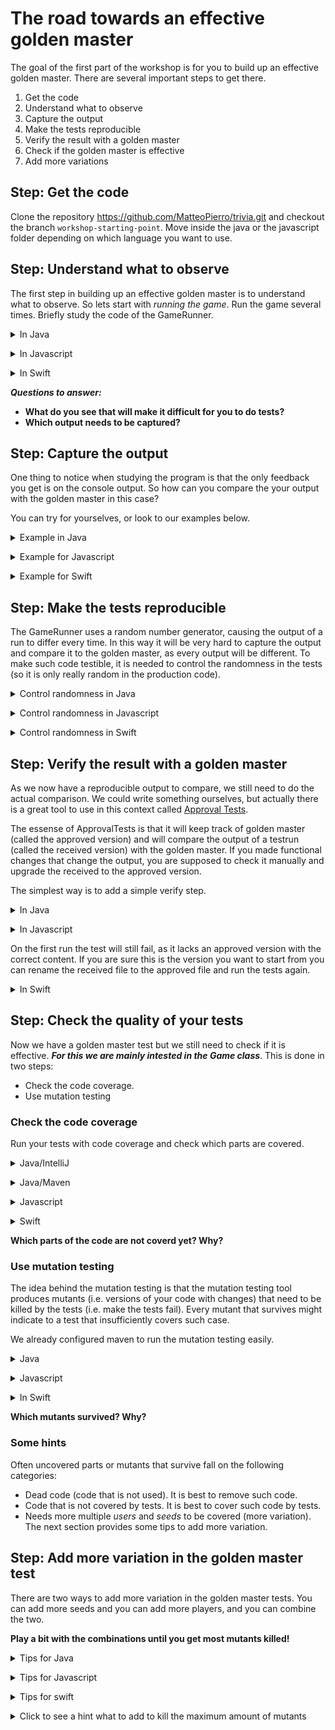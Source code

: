 # The road towards an effective golden master

The goal of the first part of the workshop is for you to build up an effective golden master. There are several important steps to get there.

1. Get the code
2. Understand what to observe
3. Capture the output
4. Make the tests reproducible
5. Verify the result with a golden master
6. Check if the golden master is effective
7. Add more variations

## Step: Get the code

Clone the repository https://github.com/MatteoPierro/trivia.git and checkout the branch `workshop-starting-point`.
Move inside the java or the javascript folder depending on which language you want to use.

## Step: Understand what to observe

The first step in building up an effective golden master is to understand what to observe. So lets start with *running the game*. Run the game several times. Briefly study the code of the GameRunner.

<details>
  <summary>In Java </summary>
  <p> Run the main in GameRunner. Study the console output.</p>
</details>

<p/>

<details>
  <summary>In Javascript </summary>
  <p>Run 'npm install' once, then open a node shell in the root of the project and execute gamerunner function.

```bash
$ npm install
$ node
> require('./src/game-runner')()
```
</p>
</details>

<p/>

<details>
  <summary>In Swift </summary>
  <p>Open the project and run the main. Study the console output.
</p>
</details>

***Questions to answer:***

* **What do you see that will make it difficult for you to do tests?**
* **Which output needs to be captured?**

## Step: Capture the output

One thing to notice when studying the program is that the only feedback you get is on the console output. So how can you compare the your output with the golden master in this case?

You can try for yourselves, or look to our examples below.

<details>
  <summary>Example in Java </summary>
  <p>

Java provides a way to capture the console output. The trick is to define your own stream, and overwrite the `System.out` stream with the one you control. Typically we add a helper method in a test. So setup:

```java
public class GoldenMasterTest {

    @Test
    public void can_capture_the_output_game() {
        String result = runGame();

        System.out.println(result);
    }

    public String runGame() {
        ByteArrayOutputStream outputStream = new ByteArrayOutputStream();
        PrintStream printStream = new PrintStream(outputStream, true);

        PrintStream oldOut = System.out;
        System.setOut(printStream);

        GameRunner.runGame();

        System.setOut(oldOut);

        return outputStream.toString();
    }
}

```

The above example also assumes you extracted the code from the main in a static method `runGame` on the gamerunner.

In this example, outputStream.toString() contains the output of our test.

</p>
</details>

<p/>

<details>
  <summary>Example for Javascript </summary>
  <p>

For javascript we do more or less the same as for java. As javascript allows to overwrite any function, we will use this to overwrite the log function.

Open the `game.spec.js` file and add the following code.

```javascript

function runGame(){
    console.oldLog = console.log;
    var result = "";
    console.log = function (value) {
        result += value + "\n";
    };

    gameRunner();

    console.log = console.oldLog;
    return result;
}

it("should allow to capture the output", function() {
    var result = runGame();
    console.log("This is the result");
    console.log(result);
});
```

Run the test typing `npm test` in the command line. The result comes back from the runGame function. 
</p>
</details>

<p/>

<details>
  <summary>Example for Swift </summary>
  <p>
Add a protocol and class that allows to extract the print function. Later we will make a test version that captures this in a string, but for now it can still just print to the console output. 

More concretely, you could add a Console printer and adapt the Game class as shown below.

```swift
// Add a file ConsolePrinter.swift with the following implementation
public protocol Printer {
    func output(_ items: CustomStringConvertible...)
}

public class ConsolePrinter: Printer {
    public func output(_ items: CustomStringConvertible...){
        print(items.map{$0.description}.joined(separator: " "))
    }
}
```
Add the following code in Game.swift

```swift
    // Add to file Game.swift
    private var printer: Printer = ConsolePrinter()
    
    public convenience init(printer: Printer){
        self.init()
        self.printer = printer
    }
```

We add a convenience init to avoid modifying the main.swift file. 
Next we replace all ```print(```with ```printer.output(```. Then run your application and see that the output still appears correctly.

Next we have to change the main to allow for a testrun with a printer we can control from the tests:

```swift
// Replace main.swift with the code below

func play(
    aGame: Game = Game()
) {

    var notAWinner: Bool
    _ = aGame.add(playerName: "Chet")
    _ = aGame.add(playerName: "Pat")
    _ = aGame.add(playerName: "Sue")

    repeat {
        
        aGame.roll(roll: Int(arc4random_uniform(5)) + 1)
        
        if (Int(arc4random_uniform(9)) == 7) {
            notAWinner = aGame.wrongAnswer()
        } else {
            notAWinner = aGame.wasCorrectlyAnswered()
        }
        
        
        
    } while (notAWinner)
}

play()

```

Run it again and verify that the output appears correctly. 

Next we add a test that captures the output:

```swift
// Add in file TriviaTests.swift, and cleanup unused functions

    func test_captureOutput() {
        let printer = StringPrinter()
        let game = Game(printer: printer)
        
        play(aGame: game)
        
        XCTAssertEqual("",printer.text)
    }

class StringPrinter: Printer {
    private(set) var text = ""
    
    func output(_ items: CustomStringConvertible...) {
        text += items.map{$0.description}.joined(separator: " ") + "\n"
    }
}

```

We are not ready with our preparation to capture the output. This test will still fail (the output does not equal ""), but we need to fix something first before we can make it succeed (see next step).
</p>
</details>


## Step: Make the tests reproducible

The GameRunner uses a random number generator, causing the output of a run to differ every time. In this way it will be very hard to capture the output and compare it to the golden master, as every output will be different. To make such code testible, it is needed to control the randomness in the tests (so it is only really random in the production code).

<details>
  <summary>Control randomness in Java </summary>
  <p>

Java provides a way to do this, namely by passing a seed to random. Using this seed will produce the same sequence of random numbers every time.

```java
int seed = 1;                       // a seed for the random generator
Random rand = new Random(seed);
rand.nextInt();                     // will always produce the exact same result
```

To allow running the game with such controlled randomGenerator we must extract (preferably using an IDE) a runGame in the gameRunner with a random number generator as parameter.

```java
public static void runGame(Random rand) { ... }
```

Now we can make a new test that uses a random generator with a seed

```java


public class GoldenMasterTests {

    public String runGame(Integer seed) {
        ...
        GameRunner.runGame(new Random(seed));
        ...
    }

    @Test
    public void can_run_with_reproducible_output() {
         String result = runGame(1);

        System.out.println(result);
    } 
}
```

It is not a real test yet (no asserts), but at least it allows us to easily run the game and have a reproducible output. 
</p>
</details>

<p/>

<details>
  <summary>Control randomness in Javascript </summary>
  <p> 

As javascript allows to *"overwrite"* any function, we will use another trick to control randomness (described [here](https://developer.mozilla.org/en-US/docs/Web/JavaScript/Reference/Global_Objects/Math/random)). The trick is to overwrite the `Math.random` function to allow using a seed.

```javascript
function initialiseRandom(seed) {
    Math.random = function () {
        var x = Math.sin(seed++) * 10000;
        return x - Math.floor(x);
    }
}
```

Now you can use it in your test to have reproducible results.

```javascript
function runGame(seed){
    initialiseRandom(seed);
    ....
}

it("should allow to control the output", function() {
    var result = runGame(1);
    console.log("This is the result");
    console.log(result);
});
```
</p>
</details>

</p>

<details>
  <summary>Control randomness in Swift </summary>
  <p> 

Swift does not make our life easy control the random number generation. 

We need to extract the random number generation. We do this by adding a new protocol and class that generate the random numbers.

```swift 
// Add a class RandomGenerator.swift with the following implementation
import Foundation

public protocol RandomGenerator {
    func number(from: Int, until: Int) -> Int
}

class RealRandomGenerator: RandomGenerator {
    func number(from: Int = 0, until: Int) -> Int {
        Int.random(in: from ..< until)
    }
}
```

Next alter the following lines in the main:

```swift
// Alter main.swift

func play(
    random: RandomGenerator = RealRandomGenerator(),
    aGame: Game = Game()
) {

//...
        aGame.roll(roll: random.number(from: 1, until: 5))
        
        if (random.number(from: 0, until: 9) == 7) {
//...

}
```

Run the main and see that this still produces an output.

Next we will add a mock random generator that uses a fixed set of random numbers. We generated them on https://www.random.org/integers/. 

```swift
// Add to TriviaTests.swift
class MockRandomGenerator: RandomGenerator {

    var until5List = [2,5,3,3,2,2,4,4,1,3,2,1,5,3,1,5,4,3,1,5,5,1,3,4,4,1,4,5,3,2,3,5,5,1,3,3,5,3,2,5,1,3,2,1,3,3,5,5,5,1,1,1,2,5,4,2,2,1,2,3,4,1,1,2,2,2,3,5,4,2,1,2,4,3,3,2,1,2,5,1,3,3,5,1,4,3,1,3,1,1,1,3,4,3,4,3,1,3,3,4,2,5,3,3,2,2,4,4,1,3,2,1,5,3,1,5,4,3,1,5,5,1,3,4,4,1,4,5,3,2,3,5,5,1,3,3,5,3,2,5,1,3,2,1,3,3,5,5,5,1,1,3,3,5,3,2,5,1,3,2,1,3,3,5,5,5,1,1,1,2,5,4,2,2,1,2,3,4,1,1,2,2,2,3,5,4,2,1,2,4,3,3,2,1,2,5,1,3,3,5,1,4,3,1,3,1,1,1,3,4,3,4,3,1,3,3,4,2,5,3,3,2,2,4,4,1,3,2,1,5,3,1,5,4,3,1,5,5,1,3,4,4,1,4,5,3,2,3,5,5,1,3,3,5,3,2,5,1,3,2,1,3,3,5,5,5,1,2,5,3,3,2,2,4,4,1,3,2,1,5,3,1,5,4,3,1,5,5,1,3,4,4,1,4,5,3,2,3,5,5,1,3,3,5,3,2,5,1,3,2,1,3,3,5,5,5,1,1,1,2,5,4,2,2,1,2,3,4,1,1,2,2,2,3,5,4,2,1,2,4,3,3,2,1,2,5,1,3,3,5,1,4,3,1,3,1,1,1,3,4,3,4,3,1,3,3,4,2,5,3,3,2,2,4,4,1,3,2,1,5,3,1,5,4,3,1,5,5,1,3,4,4,1,4,5,3,2,3,5,5,1,3,3,5,3,2,5,1,3,2,1,3,3,5,5,5,1,1,3,3,5,3,2,5,1,3,2,1,3,3,5,5,5,1,1,1,2,5,4,2,2,1,2,3,4,1,1,2,2,2,3,5,4,2,1,2,4,3,3,2,1,2,5,1,3,3,5,1,4,3,1,3,1,1,1,3,4,3,4,3,1,3,3,4,2,5,3,3,2,2,4,4,1,3,2,1,5,3,1,5,4,3,1,5,5,1,3,4,4,1,4,5,3,2,3,5,5,1,3,3,5,3,2,5,1,3,2,1,3,3,5]
    
    var until9List = [0,1,6,0,0,1,5,8,3,4,4,1,5,8,0,4,2,6,5,6,0,4,8,3,3,1,8,5,5,1,2,7,8,0,1,5,4,6,6,3,0,6,6,2,4,1,2,4,0,7,3,3,5,5,1,7,7,0,0,6,0,3,3,8,5,5,1,2,3,6,2,5,0,5,1,8,5,1,8,0,7,2,7,7,6,2,0,6,1,0,8,7,3,7,4,4,5,8,6,2,0,1,6,0,0,1,5,8,3,4,4,1,5,8,0,4,2,6,5,6,0,4,8,3,3,1,8,5,5,1,2,7,8,0,1,5,4,6,6,3,0,6,6,2,4,1,2,4,0,7,0,1,5,4,6,6,3,0,6,6,2,4,1,2,4,0,7,3,3,5,5,1,7,7,0,0,6,0,3,3,8,5,5,1,2,3,6,2,5,0,5,1,8,5,1,8,0,7,2,7,7,6,2,0,6,1,0,8,7,3,7,4,4,5,8,6,2,0,1,6,0,0,1,5,8,3,4,4,1,5,8,0,4,2,6,5,6,0,4,8,3,3,1,8,5,5,1,2,7,8,0,1,5,4,6,6,3,0,6,6,2,4,1,2,4,0,7,0,1,6,0,0,1,5,8,3,4,4,1,5,8,0,4,2,6,5,6,0,4,8,3,3,1,8,5,5,1,2,7,8,0,1,5,4,6,6,3,0,6,6,2,4,1,2,4,0,7,3,3,5,5,1,7,7,0,0,6,0,3,3,8,5,5,1,2,3,6,2,5,0,5,1,8,5,1,8,0,7,2,7,7,6,2,0,6,1,0,8,7,3,7,4,4,5,8,6,2,0,1,6,0,0,1,5,8,3,4,4,1,5,8,0,4,2,6,5,6,0,4,8,3,3,1,8,5,5,1,2,7,8,0,1,5,4,6,6,3,0,6,6,2,4,1,2,4,0,7,0,1,5,4,6,6,3,0,6,6,2,4,1,2,4,0,7,3,3,5,5,1,7,7,0,0,6,0,3,3,8,5,5,1,2,3,6,2,5,0,5,1,8,5,1,8,0,7,2,7,7,6,2,0,6,1,0,8,7,3,7,4,4,5,8,6,2,0,1,6,0,0,1,5,8,3,4,4,1,5,8,0,4,2,6,5,6,0,4,8,3,3,1,8,5,5,1,2,7,8,0,1,5,4,6,6,3,0,6,6,2,4,1,2]
    
    func number(from: Int, until: Int) -> Int {
        if( until == 5){
            return  until5List.popLast()!
        }
        
        return until9List.popLast()!
    }
}
```

It is a (dirty) hack to control the random number generation and make it predictable for the tests.

Next change your play met test to use the mock random:

```swift
    func test_reproduceableOutput() {
        let printer = StringPrinter()
        let random = MockRandomGenerator()
        let game = Game(printer: printer)
        
        play(random: random, aGame: game)
        
        XCTAssertEqual("",printer.text)
    }
```

We are ready with making the test reproducible. You can run the tests a few time and you will see that it produces the same output every time. Tests still fail for now, as we have an empty expected value. Lets fix that next.

</p>
</details>

## Step: Verify the result with a golden master

As we now have a reproducible output to compare, we still need to do the actual comparison. We could write something ourselves, but actually there is a great tool to use in this context called [Approval Tests](http://approvaltests.com/). 

The essense of ApprovalTests is that it will keep track of golden master (called the approved version) and will compare the output of a testrun (called the received version) with the golden master. If you made functional changes that change the output, you are supposed to check it manually and upgrade the received to the approved version.

The simplest way is to add a simple verify step.

<details>
  <summary>In Java </summary>
  <p>

 ```java
@Test
public void can_run_a_controlled_game() {
    String result = runGame(1);

    Approvals.verify(result);
}
```
  
  </p>
</details>

<p/>

<details>
  <summary>In Javascript </summary>
  <p>

```javascript

function runGame(seed=1){
    initialiseRandom(seed);
    console.oldLog = console.log;
    var result = "";
    console.log = function (value) {
        result += value + "\n";
    };

    gameRunner();

    console.log = console.oldLog;
    return result;
}

it("should compare the result", function(){
    var result = runGame(1);

    this.verify(result, {reporters: ["donothing"]});
});
```

TIP for javascript: you can select an automated mere tool by changing the [reporter](https://github.com/approvals/Approvals.NodeJS#reporters).
  
  </p>
</details>

On the first run the test will still fail, as it lacks an approved version with the correct content. If you are sure this is the version you want to start from you can rename the received file to the approved file and run the tests again.

<details>
  <summary>In Swift </summary>
  <p>
    With Swift we are out of luck. The approval test library exists and we made a version where we use it, but it fails to work together with mutation testing. So we have to make our own golden master implementation.<br/>
    In order to fetch the output of your Golden Master, in Xcode open the tab "Reports" and select the failed unit test. You will find the expected output.
   </p>

<img src="./images/golden-master.png"/>

<p>Copy the expected output and add it to a variable:  </p>

```swift

        var goldenMaster = """

        ... Add your golden master here ...    

        """
```
<p> Make sure you dont have extra lines.</p>
</details>

## Step: Check the quality of your tests

Now we have a golden master test but we still need to check if it is effective. ***For this we are mainly intested in the Game class***. This is done in two steps:

* Check the code coverage.
* Use mutation testing

### Check the code coverage

Run your tests with code coverage and check which parts are covered.

<details>
  <summary>Java/IntelliJ</summary>
  <p>

 Enable a more advanced tracking of code coverage by enabling tracing. 
 
Click on your build configuration for test -> Edit Configuration -> Code coverage Tab -> Tracing.

There you also need to add `com.adaptionsoft.games.uglytrivia.*` to the "Packages and classes to include in coverage data".

Now run the coverage report of InteliJ.

</p>
</details>

<p/>

<details>
  <summary>Java/Maven</summary>
  <p>

 Using commandline maven is another possibility that we configured for you. We use a maven plugin for this. Please execute the following command:

```bash
mvn clean test jacoco:report
```

Next you can open the file `target/site/jacoco/index.html` containing the coverage report.

</p>
</details>

<p/>

<details>
  <summary>Javascript</summary>
  <p>

We configured `npm test` to also produce a coverage report. 

Next you can open the file at `coverage/index.html`

</p>
</details>

<p/>

<details>
  <summary>Swift</summary>
  <p>
    When your test succeed, verify the coverage. <br/>
    Make sure you have Code Coverage Option active for your schema:
</p>

<img src="./images/activate-coverage.png">
<p>
    Run your tests again and verify the code coverage from the tab "Reports" in Xcode
</p>

<img src="./images/coverage.png">

<p> Should be more than 90% </p>

</p>
</details>


**Which parts of the code are not coverd yet? Why?**

### Use mutation testing

The idea behind the mutation testing is that the mutation testing tool produces mutants (i.e. versions of your code with changes) that need to be killed by the tests (i.e. make the tests fail). Every mutant that survives might indicate to a test that insufficiently covers such case.

We already configured maven to run the mutation testing easily.


<details>
  <summary>Java</summary>
  <p>
    
```bash
mvn clean test -DwithHistory org.pitest:pitest-maven:mutationCoverage
```

If you open the browser and go to: the html report `target/pit-reports/<a date here>/index.html`
</p>
</details>

<p/>

<details>
  <summary>Javascript</summary>
  <p>

We also configured npm to run mutation tests.

```bash 
npm run mutation-test
```

The report can be found on `reports/mutation/html/index.html`.
</p>
</details>

<p/>

<details>
  <summary>In Swift </summary>
  <p>Ensure muter is installed. [More information](https://github.com/muter-mutation-testing/muter#installation).

  ```bash
$ brew install muter-mutation-testing/formulae/muter
  ```

Open the workspace in XCode and run the target. You also have the option to run this on the commandline:

```bash
$ muter
```
</p>
</details>

**Which mutants survived? Why?**

### Some hints

Often uncovered parts or mutants that survive fall on the following categories:

* Dead code (code that is not used). It is best to remove such code.
* Code that is not covered by tests. It is best to cover such code by tests.
* Needs more multiple *users* and *seeds* to be covered (more variation). The next section provides some tips to add more variation.

## Step: Add more variation in the golden master test

There are two ways to add more variation in the golden master tests. You can add more seeds and you can add more players, and you can combine the two.

**Play a bit with the combinations until you get most mutants killed!**

<details>
  <summary>Tips for Java</summary>
  <p>

To add multiple seeds you can use `Approvals.verifyAll()` where you can indicate you want to run re-run the test for each of the seeds.

```java
@Test
public void can_run_controlled_game_for_multiple_seeds() {
    Integer[] seeds = {1,2};

    Approvals.verifyAll(seeds,seed -> runGame(seed));
}

```

To add multiple players and multiple seeds, you can use yet another trick, namely `Approvals.verifyAllCombinations`.

But before we reach that point, we need to make the players can be injected through code. An example on how to do that below.

Make the players injectable in GameRunner by adding a second runGame method. The resulting class below. 

```java
public class GameRunner {

    private static boolean notAWinner;

    public static void main(String[] args) {
        Random rand = new Random();
        runGame(rand);
    }

    public static void runGame(Random rand){
        runGame(rand, "Chet", "Pat", "Sue");
    }

    public static void runGame(Random rand, String... players) {
        Game aGame = new Game();

        for (String player:players) {
            aGame.add(player);

        }

        do {

            aGame.roll(rand.nextInt(5) + 1);

            if (rand.nextInt(9) == 7) {
                notAWinner = aGame.wrongAnswer();
            } else {
                notAWinner = aGame.wasCorrectlyAnswered();
            }



        } while (notAWinner);
    }
}
```

After that we need to make changes to the tests. Because approval tests relies on toString of the players to see which variation it is running, we cannot directly use a string array to test. That is why we make the Players object.

```java
private class Players {
    private String[] players;

    public Players(String ... players) {
        this.players = players;
    }

    public String[] values() {
        return players;
    }

    @Override
    public String toString() {
        return String.join(",", players);
    }
}

public String runGameForSeedAndPlayers(Integer seed, Players players) {
    ByteArrayOutputStream outputStream = new ByteArrayOutputStream();
    PrintStream printStream = new PrintStream(outputStream, true);

    PrintStream oldOut = System.out;
    System.setOut(printStream);

    Random rand = new Random(seed);
    GameRunner.runGame(rand, players.players);

    System.setOut(oldOut);

    return outputStream.toString();
}

@Test
public void can_run_controlled_game_for_multiple_players() throws Exception {
    Integer[] seeds = {1, 2};
    Players[] playerCombinations = new Players[] {
            new Players(),
            new Players("Chet"),
            new Players("Chet", "Jean"),
    };

    CombinationApprovals.verifyAllCombinations(this::runGameForSeedAndPlayers, seeds, playerCombinations);
}
```
</p>
</details>

<p/>

<details>
  <summary>Tips for Javascript</summary>
  <p>

First, lets make it easy to run with several players without screwing up the existing code. We start in the gamerunner.js file.

```javascript
module.exports = function (players=['Chet', 'Pat', 'Sue']) {
    var notAWinner = false;

    var game = new Game();

    for (var player in players ) {
        game.add(players[player]);
    }
    
    do {

        game.roll(Math.floor(Math.random() * 6) + 1);

        if (Math.floor(Math.random() * 10) == 7) {
            notAWinner = game.wrongAnswer();
        } else {
            notAWinner = game.wasCorrectlyAnswered();
        }

    } while (notAWinner);
};  
```

Next we should also update the runGame in the game.spec.js file to easily run the game with different player combinations. 

```javascript
function runGame(seed=1, players){
    initialiseRandom(seed);
    console.oldLog = console.log;
    var result = "";
    console.log = function (value) {
        result += value + "\n";
    };

    gameRunner(players);

    console.log = console.oldLog;
    return result;
}
```

Next you can add tests with combinations of seeds and players, like

```javascript

it("2 players", function () {
    this.verify(runGame(9, ["Matteo", "John"]), {reporters: ["donothing"]});
});

```

The javascript library does not have the fancy verifyAll or VerifyAllCombinations. You will have to write our the tests yourself.
</p>
</details>

<p/>


<details>
  <summary>Tips for swift</summary>
  <p>In order to kill all the mutants try this options:</p>
  
    - Generate a nuw random number list
    - Increase the number of game
    - Increase the number of players
    
  <p>Remember that you have to create a new golder master after any modification of the test.</p>
</details>

<p/>
<details>
  <summary>Click to see a hint what to add to kill the maximum amount of mutants </summary>
  <p>

  Through experimentation and studying the code we found  that 0 till 6 players and specific seeds kills the maximal amount of mutants. The java seeds are 3 and 5. Javascript seeds are 3, 5, 7, 77.

  Even with approval testing with all combinations you will probably not be able to cover `for (int i = 0; i < 50; i++) {`. As it is in the initialisation of the questions, lets ignore it for now.  

  And for javascript mutation testing, Array(6) does not differ from Array(), as all Arrays are unlimited. It is safe to ignore.
  
  </p>
</details>
